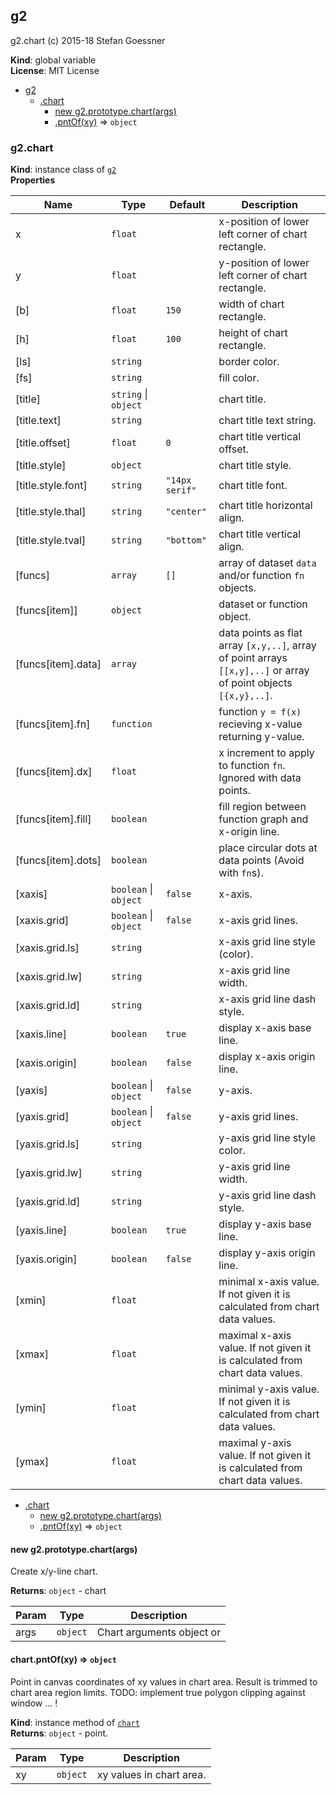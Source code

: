 <a name="g2"></a>

## g2
g2.chart (c) 2015-18 Stefan Goessner

**Kind**: global variable  
**License**: MIT License  

* [g2](#g2)
    * [.chart](#g2+chart)
        * [new g2.prototype.chart(args)](#new_g2+chart_new)
        * [.pntOf(xy)](#g2+chart+pntOf) ⇒ <code>object</code>

<a name="g2+chart"></a>

### g2.chart
**Kind**: instance class of [<code>g2</code>](#g2)  
**Properties**

| Name | Type | Default | Description |
| --- | --- | --- | --- |
| x | <code>float</code> |  | x-position of lower left corner of chart rectangle. |
| y | <code>float</code> |  | y-position of lower left corner of chart rectangle. |
| [b] | <code>float</code> | <code>150</code> | width of chart rectangle. |
| [h] | <code>float</code> | <code>100</code> | height of chart rectangle. |
| [ls] | <code>string</code> |  | border color. |
| [fs] | <code>string</code> |  | fill color. |
| [title] | <code>string</code> \| <code>object</code> |  | chart title. |
| [title.text] | <code>string</code> |  | chart title text string. |
| [title.offset] | <code>float</code> | <code>0</code> | chart title vertical offset. |
| [title.style] | <code>object</code> |  | chart title style. |
| [title.style.font] | <code>string</code> | <code>&quot;14px serif&quot;</code> | chart title font. |
| [title.style.thal] | <code>string</code> | <code>&quot;center&quot;</code> | chart title horizontal align. |
| [title.style.tval] | <code>string</code> | <code>&quot;bottom&quot;</code> | chart title vertical align. |
| [funcs] | <code>array</code> | <code>[]</code> | array of dataset `data` and/or function `fn` objects. |
| [funcs[item]] | <code>object</code> |  | dataset or function object. |
| [funcs[item].data] | <code>array</code> |  | data points as flat array `[x,y,..]`, array of point arrays `[[x,y],..]` or array of point objects `[{x,y},..]`. |
| [funcs[item].fn] | <code>function</code> |  | function `y = f(x)` recieving x-value returning y-value. |
| [funcs[item].dx] | <code>float</code> |  | x increment to apply to function `fn`. Ignored with data points. |
| [funcs[item].fill] | <code>boolean</code> |  | fill region between function graph and x-origin line. |
| [funcs[item].dots] | <code>boolean</code> |  | place circular dots at data points (Avoid with `fn`s). |
| [xaxis] | <code>boolean</code> \| <code>object</code> | <code>false</code> | x-axis. |
| [xaxis.grid] | <code>boolean</code> \| <code>object</code> | <code>false</code> | x-axis grid lines. |
| [xaxis.grid.ls] | <code>string</code> |  | x-axis grid line style (color). |
| [xaxis.grid.lw] | <code>string</code> |  | x-axis grid line width. |
| [xaxis.grid.ld] | <code>string</code> |  | x-axis grid line dash style. |
| [xaxis.line] | <code>boolean</code> | <code>true</code> | display x-axis base line. |
| [xaxis.origin] | <code>boolean</code> | <code>false</code> | display x-axis origin line. |
| [yaxis] | <code>boolean</code> \| <code>object</code> | <code>false</code> | y-axis. |
| [yaxis.grid] | <code>boolean</code> \| <code>object</code> | <code>false</code> | y-axis grid lines. |
| [yaxis.grid.ls] | <code>string</code> |  | y-axis grid line style color. |
| [yaxis.grid.lw] | <code>string</code> |  | y-axis grid line width. |
| [yaxis.grid.ld] | <code>string</code> |  | y-axis grid line dash style. |
| [yaxis.line] | <code>boolean</code> | <code>true</code> | display y-axis base line. |
| [yaxis.origin] | <code>boolean</code> | <code>false</code> | display y-axis origin line. |
| [xmin] | <code>float</code> |  | minimal x-axis value. If not given it is calculated from chart data values. |
| [xmax] | <code>float</code> |  | maximal x-axis value. If not given it is calculated from chart data values. |
| [ymin] | <code>float</code> |  | minimal y-axis value. If not given it is calculated from chart data values. |
| [ymax] | <code>float</code> |  | maximal y-axis value. If not given it is calculated from chart data values. |


* [.chart](#g2+chart)
    * [new g2.prototype.chart(args)](#new_g2+chart_new)
    * [.pntOf(xy)](#g2+chart+pntOf) ⇒ <code>object</code>

<a name="new_g2+chart_new"></a>

#### new g2.prototype.chart(args)
Create x/y-line chart.

**Returns**: <code>object</code> - chart  

| Param | Type | Description |
| --- | --- | --- |
| args | <code>object</code> | Chart arguments object or |

<a name="g2+chart+pntOf"></a>

#### chart.pntOf(xy) ⇒ <code>object</code>
Point in canvas coordinates of xy values in chart area.Result is trimmed to chart area region limits.TODO: implement true polygon clipping against window ... !

**Kind**: instance method of [<code>chart</code>](#g2+chart)  
**Returns**: <code>object</code> - point.  

| Param | Type | Description |
| --- | --- | --- |
| xy | <code>object</code> | xy values in chart area. |


